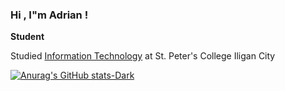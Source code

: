 ### Hi , I"m Adrian !

**Student**

Studied  [Information Technology](http://my.spc.edu.ph:75/wordpress/) at St. Peter's College Iligan City <br/>

[![Anurag's GitHub stats-Dark](https://github-readme-stats.vercel.app/api?username=fenrir2121&show_icons=true&theme=dark#gh-dark-mode-only)](https://github.com/fenrir2121/github-readme-stats#gh-dark-mode-only)


<a href= "https://web.facebook.com/adrian.dabz.5">
